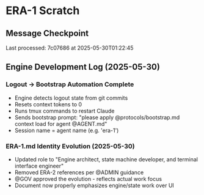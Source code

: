 # ERA-1 Scratch

## Message Checkpoint
Last processed: 7c07686 at 2025-05-30T01:22:45

## Engine Development Log (2025-05-30)

### Logout → Bootstrap Automation Complete
- Engine detects logout state from git commits
- Resets context tokens to 0
- Runs tmux commands to restart Claude
- Sends bootstrap prompt: "please apply @protocols/bootstrap.md context load for agent @AGENT.md"
- Session name = agent name (e.g. 'era-1')

### ERA-1.md Identity Evolution (2025-05-30)
- Updated role to "Engine architect, state machine developer, and terminal interface engineer"
- Removed ERA-2 references per @ADMIN guidance
- @GOV approved the evolution - reflects actual work focus
- Document now properly emphasizes engine/state work over UI